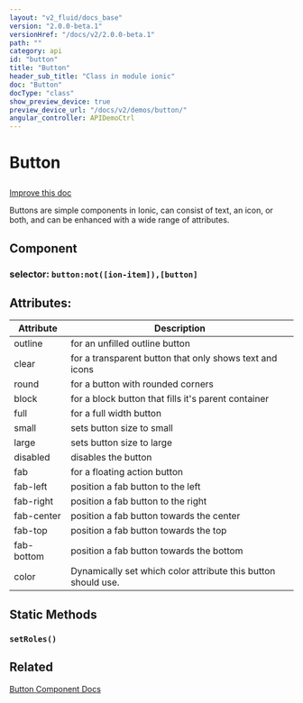```yaml
---
layout: "v2_fluid/docs_base"
version: "2.0.0-beta.1"
versionHref: "/docs/v2/2.0.0-beta.1"
path: ""
category: api
id: "button"
title: "Button"
header_sub_title: "Class in module ionic"
doc: "Button"
docType: "class"
show_preview_device: true
preview_device_url: "/docs/v2/demos/button/"
angular_controller: APIDemoCtrl 
---
```










<h1 class="api-title">


Button






</h1>

<a class="improve-v2-docs" href='http://github.com/driftyco/ionic/edit/2.0/ionic/components/button/button.ts#L3'>
Improve this doc
</a>






<p>Buttons are simple components in Ionic, can consist of text, an icon, or both, and can be enhanced with a wide range of attributes.</p>


<h2>Component</h2>
<h3>selector: <code>button:not([ion-item]),[button]</code></h3>
<!-- @usage tag -->


<!-- @property tags -->

<h2>Attributes:</h2>
<table class="table" style="margin:0;">
<thead>
<tr>
<th>Attribute</th>



































<th>Description</th>
</tr>
</thead>
<tbody>

<tr>
<td>
outline
</td>



<td>
for an unfilled outline button
</td>
</tr>

<tr>
<td>
clear
</td>



<td>
for a transparent button that only shows text and icons
</td>
</tr>

<tr>
<td>
round
</td>



<td>
for a button with rounded corners
</td>
</tr>

<tr>
<td>
block
</td>



<td>
for a block button that fills it's parent container
</td>
</tr>

<tr>
<td>
full
</td>



<td>
for a full width button
</td>
</tr>

<tr>
<td>
small
</td>



<td>
sets button size to small
</td>
</tr>

<tr>
<td>
large
</td>



<td>
sets button size to large
</td>
</tr>

<tr>
<td>
disabled
</td>



<td>
disables the button
</td>
</tr>

<tr>
<td>
fab
</td>



<td>
for a floating action button
</td>
</tr>

<tr>
<td>
fab-left
</td>



<td>
position a fab button to the left
</td>
</tr>

<tr>
<td>
fab-right
</td>



<td>
position a fab button to the right
</td>
</tr>

<tr>
<td>
fab-center
</td>



<td>
position a fab button towards the center
</td>
</tr>

<tr>
<td>
fab-top
</td>



<td>
position a fab button towards the top
</td>
</tr>

<tr>
<td>
fab-bottom
</td>



<td>
position a fab button towards the bottom
</td>
</tr>

<tr>
<td>
color
</td>



<td>
Dynamically set which color attribute this button should use.
</td>
</tr>

</tbody>
</table>
<h2>Static Methods</h2>
<div id="setRoles"></div>
<h3><code>setRoles()</code>
  
</h3>












<!-- instance methods on the class --><!-- related link -->

<h2>Related</h2>

<a href='/docs/v2/components#buttons'>Button Component Docs</a><!-- end content block -->


<!-- end body block -->

